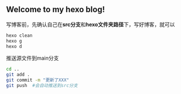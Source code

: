 ## Welcome to my hexo blog!

写博客前，先确认自己在**src分支**和**hexo文件夹路径**下，写好博客，就可以

````bash
hexo clean
hexo g
hexo d
````

推送源文件到main分支

```bash
cd ..
git add .
git commit -m "更新了XXX"
git push  #会自动推送到src分支
```